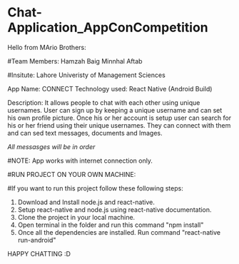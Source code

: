 # Chat-Application_AppConCompetition

Hello from MArio Brothers:

#Team Members: 
Hamzah Baig
Minnhal Aftab

#Insitute: Lahore Univeristy of Management Sciences

App Name: CONNECT
Technology used: React Native (Android Build)

Description: It allows people to chat with each other using unique usernames. User can sign up by keeping a unique username and can 
set his own profile picture. Once his or her account is setup user can search for his or her friend using their unique usernames. 
They can connect with them and can sed text messages, documents and Images.

*All messasges will be in order*

#NOTE: App works with internet connection only.

#RUN PROJECT ON YOUR OWN MACHINE: 

#If you want to run this project follow these following steps: 

1) Download and Install node.js and react-native.
2) Setup react-native and node.js using react-native documentation.
3) Clone the project in your local machine.
4) Open terminal in the folder and run this command "npm install"
5) Once all the dependencies are installed. Run command "react-native run-android"

HAPPY CHATTING :D
